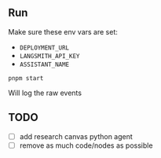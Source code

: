 ## Run

Make sure these env vars are set:
- `DEPLOYMENT_URL`
- `LANGSMITH_API_KEY`
- `ASSISTANT_NAME`

`pnpm start`

Will log the raw events

## TODO
- [ ] add research canvas python agent
- [ ] remove as much code/nodes as possible
